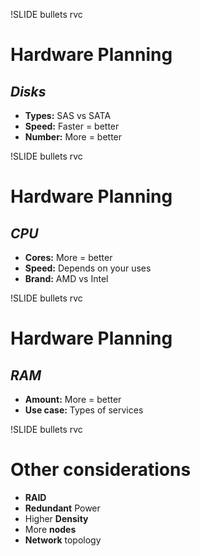!SLIDE bullets rvc

# Hardware Planning

## _Disks_

* **Types:** SAS vs SATA
* **Speed:** Faster = better
* **Number:** More = better

!SLIDE bullets rvc

# Hardware Planning

## _CPU_

* **Cores:** More = better
* **Speed:** Depends on your uses
* **Brand:** AMD vs Intel

!SLIDE bullets rvc

# Hardware Planning

## _RAM_

* **Amount:** More = better
* **Use case:** Types of services

!SLIDE bullets rvc

# Other considerations

* **RAID**
* **Redundant** Power
* Higher **Density**
* More **nodes**
* **Network** topology
